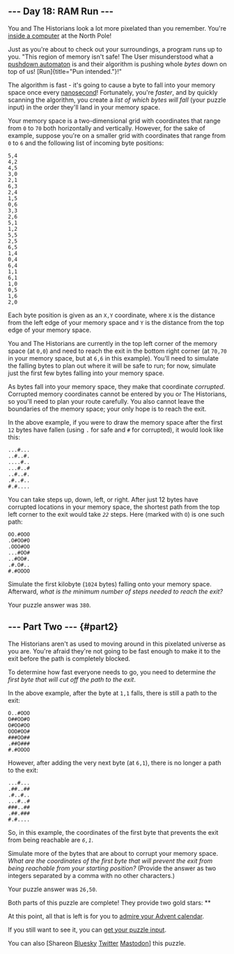 ## \-\-- Day 18: RAM Run \-\--

You and The Historians look a lot more pixelated than you remember.
You\'re [inside a computer](/2017/day/2) at the North Pole!

Just as you\'re about to check out your surroundings, a program runs up
to you. \"This region of memory isn\'t safe! The User misunderstood what
a [pushdown automaton](https://en.wikipedia.org/wiki/Pushdown_automaton)
is and their algorithm is pushing whole *bytes* down on top of us!
[Run]{title="Pun intended."}!\"

The algorithm is fast - it\'s going to cause a byte to fall into your
memory space once every
[nanosecond](https://www.youtube.com/watch?v=9eyFDBPk4Yw)! Fortunately,
you\'re *faster*, and by quickly scanning the algorithm, you create a
*list of which bytes will fall* (your puzzle input) in the order
they\'ll land in your memory space.

Your memory space is a two-dimensional grid with coordinates that range
from `0` to `70` both horizontally and vertically. However, for the sake
of example, suppose you\'re on a smaller grid with coordinates that
range from `0` to `6` and the following list of incoming byte positions:

    5,4
    4,2
    4,5
    3,0
    2,1
    6,3
    2,4
    1,5
    0,6
    3,3
    2,6
    5,1
    1,2
    5,5
    2,5
    6,5
    1,4
    0,4
    6,4
    1,1
    6,1
    1,0
    0,5
    1,6
    2,0

Each byte position is given as an `X,Y` coordinate, where `X` is the
distance from the left edge of your memory space and `Y` is the distance
from the top edge of your memory space.

You and The Historians are currently in the top left corner of the
memory space (at `0,0`) and need to reach the exit in the bottom right
corner (at `70,70` in your memory space, but at `6,6` in this example).
You\'ll need to simulate the falling bytes to plan out where it will be
safe to run; for now, simulate just the first few bytes falling into
your memory space.

As bytes fall into your memory space, they make that coordinate
*corrupted*. Corrupted memory coordinates cannot be entered by you or
The Historians, so you\'ll need to plan your route carefully. You also
cannot leave the boundaries of the memory space; your only hope is to
reach the exit.

In the above example, if you were to draw the memory space after the
first `12` bytes have fallen (using `.` for safe and `#` for corrupted),
it would look like this:

    ...#...
    ..#..#.
    ....#..
    ...#..#
    ..#..#.
    .#..#..
    #.#....

You can take steps up, down, left, or right. After just 12 bytes have
corrupted locations in your memory space, the shortest path from the top
left corner to the exit would take *`22`* steps. Here (marked with `O`)
is one such path:

    OO.#OOO
    .O#OO#O
    .OOO#OO
    ...#OO#
    ..#OO#.
    .#.O#..
    #.#OOOO

Simulate the first kilobyte (`1024` bytes) falling onto your memory
space. Afterward, *what is the minimum number of steps needed to reach
the exit?*

Your puzzle answer was `380`.

## \-\-- Part Two \-\-- {#part2}

The Historians aren\'t as used to moving around in this pixelated
universe as you are. You\'re afraid they\'re not going to be fast enough
to make it to the exit before the path is completely blocked.

To determine how fast everyone needs to go, you need to determine *the
first byte that will cut off the path to the exit*.

In the above example, after the byte at `1,1` falls, there is still a
path to the exit:

    O..#OOO
    O##OO#O
    O#OO#OO
    OOO#OO#
    ###OO##
    .##O###
    #.#OOOO

However, after adding the very next byte (at `6,1`), there is no longer
a path to the exit:

    ...#...
    .##..##
    .#..#..
    ...#..#
    ###..##
    .##.###
    #.#....

So, in this example, the coordinates of the first byte that prevents the
exit from being reachable are *`6,1`*.

Simulate more of the bytes that are about to corrupt your memory space.
*What are the coordinates of the first byte that will prevent the exit
from being reachable from your starting position?* (Provide the answer
as two integers separated by a comma with no other characters.)

Your puzzle answer was `26,50`.

Both parts of this puzzle are complete! They provide two gold stars:
\*\*

At this point, all that is left is for you to [admire your Advent
calendar](/2024).

If you still want to see it, you can [get your puzzle input](18/input).

You can also \[Shareon [Bluesky](https://bsky.app/)
[Twitter](https://twitter.com/) [Mastodon](https://mastodon.social/)\]
this puzzle.
